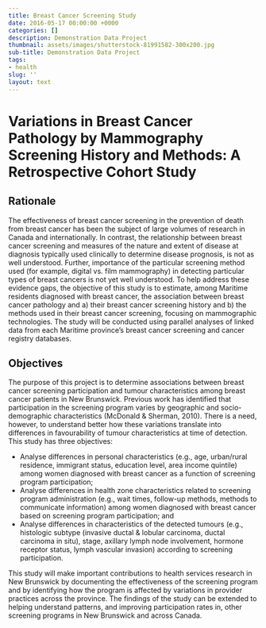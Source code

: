 ```yaml
---
title: Breast Cancer Screening Study
date: 2016-05-17 00:00:00 +0000
categories: []
description: Demonstration Data Project
thumbnail: assets/images/shutterstock-81991582-300x200.jpg
sub-title: Demonstration Data Project
tags:
- health
slug: ''
layout: text
---
```

# Variations in Breast Cancer Pathology by Mammography Screening History and Methods: A Retrospective Cohort Study

## Rationale
The effectiveness of breast cancer screening in the prevention of death from breast cancer has been the subject of large volumes of research in Canada and internationally. In contrast, the relationship between breast cancer screening and measures of the nature and extent of disease at diagnosis typically used clinically to determine disease prognosis, is not as well understood. Further, importance of the particular screening method used (for example, digital vs. film mammography) in detecting particular types of breast cancers is not yet well understood. To help address these evidence gaps, the objective of this study is to estimate, among Maritime residents diagnosed with breast cancer, the association between breast cancer pathology and a) their breast cancer screening history and b) the methods used in their breast cancer screening, focusing on mammographic technologies. The study will be conducted using parallel analyses of linked data from each Maritime province’s breast cancer screening and cancer registry databases.

## Objectives
The purpose of this project is to determine associations between breast cancer screening participation and tumour characteristics among breast cancer patients in New Brunswick. Previous work has identified that participation in the screening program varies by geographic and socio-demographic characteristics (McDonald &amp; Sherman, 2010). There is a need, however, to understand better how these variations translate into differences in favourability of tumour characteristics at time of detection. This study has three objectives:

* Analyse differences in personal characteristics (e.g., age, urban/rural residence, immigrant status, education level, area income quintile) among women diagnosed with breast cancer as a function of screening program participation;
* Analyse differences in health zone characteristics related to screening program administration (e.g., wait times, follow-up methods, methods to communicate information) among women diagnosed with breast cancer based on screening program participation; and
* Analyse differences in characteristics of the detected tumours (e.g., histologic subtype (invasive ductal &amp; lobular carcinoma, ductal carcinoma in situ), stage, axillary lymph node involvement, hormone receptor status, lymph vascular invasion) according to screening participation.

This study will make important contributions to health services research in New Brunswick by documenting the effectiveness of the screening program and by identifying how the program is affected by variations in provider practices across the province. The findings of the study can be extended to helping understand patterns, and improving participation rates in, other screening programs in New Brunswick and across Canada.